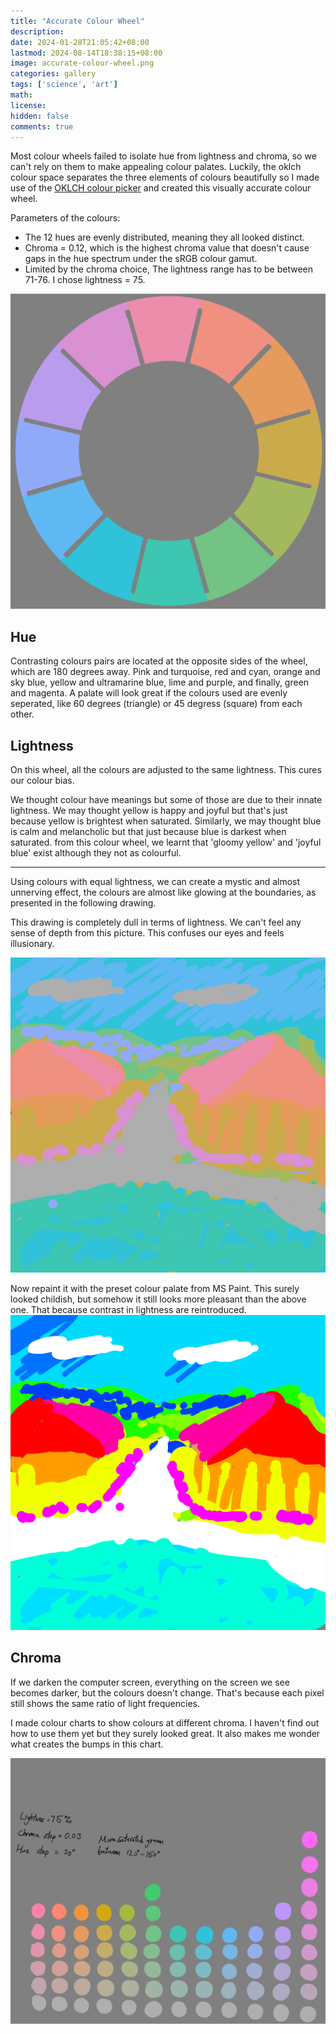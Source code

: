 ```yaml
---
title: "Accurate Colour Wheel"
description: 
date: 2024-01-28T21:05:42+08:00
lastmod: 2024-08-14T18:38:15+08:00
image: accurate-colour-wheel.png
categories: gallery
tags: ['science', 'art']
math: 
license: 
hidden: false
comments: true
---
```


Most colour wheels failed to isolate hue from lightness and chroma, so we can't rely on them to make appealing colour palates. Luckily, the oklch colour space separates the three elements of colours beautifully so I made use of the [OKLCH colour picker](https://oklch.com) and created this visually accurate colour wheel. 

Parameters of the colours:
- The 12 hues are evenly distributed, meaning they all looked distinct.
- Chroma = 0.12, which is the highest chroma value that doesn't cause gaps in the hue spectrum under the sRGB colour gamut. 
- Limited by the chroma choice, The lightness range has to be between 71-76. I chose lightness = 75.

![oklch-colour-wheel](accurate-colour-wheel.png)

## Hue
Contrasting colours pairs are located at the opposite sides of the wheel, which are 180 degrees away. Pink and turquoise, red and cyan, orange and sky blue, yellow and ultramarine blue, lime and purple, and finally, green and magenta. A palate will look great if the colours used are evenly seperated, like 60 degrees (triangle) or 45 degress (square) from each other. 
## Lightness
On this wheel, all the colours are adjusted to the same lightness. This cures our colour bias.

We thought colour have meanings but some of those are due to their innate lightness. We may thought yellow is happy and joyful but that's just because yellow is brightest when saturated. Similarly, we may thought blue is calm and melancholic but that just because blue is darkest when saturated. from this colour wheel, we learnt that 'gloomy yellow' and 'joyful blue' exist although they not as colourful. 

*** 

Using colours with equal lightness, we can create a mystic and almost unnerving effect, the colours are almost like glowing at the boundaries, as presented in the following drawing.

This drawing is completely dull in terms of lightness. We can't feel any sense of depth from this picture. This confuses our eyes and feels illusionary.

![no-contrast](no-contrast.png)


Now repaint it with the preset colour palate from MS Paint. This surely looked childish, but somehow it still looks more pleasant than the above one. That because contrast in lightness are reintroduced.
![naive-contrast](naive-contrast.png)

## Chroma

If we darken the computer screen, everything on the screen we see becomes darker, but the colours doesn't change. That's because each pixel still shows the same ratio of light frequencies.

I made colour charts to show colours at different chroma. I haven't find out how to use them yet but they surely looked great. It also makes me wonder what creates the bumps in this chart.

![value-intensity-chart](value-intensity-chart.png)


